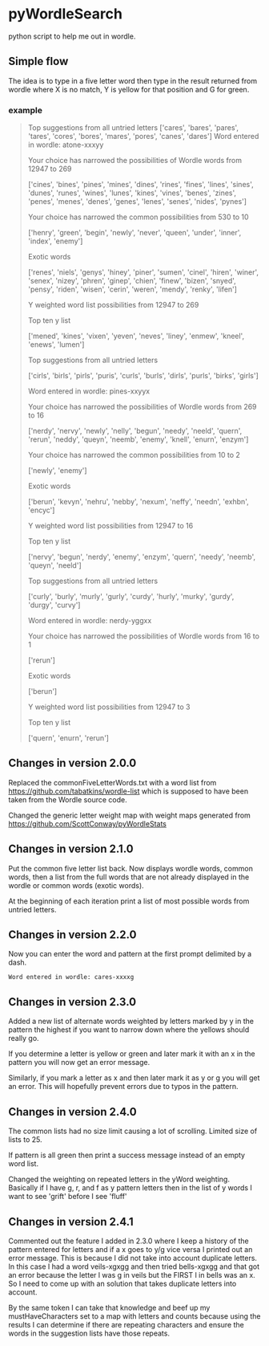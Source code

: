 # pyWordleSearch
python script to help me out in wordle.

## Simple flow

The idea is to type in a five letter word then type in the result returned from wordle where X is no match, Y is yellow for that position and G for green. 

### example

>Top suggestions from all untried letters
>['cares', 'bares', 'pares', 'tares', 'cores', 'bores', 'mares', 'pores', 'canes', 'dares']
>Word entered in wordle: atone-xxxyy
>
>Your choice has narrowed the possibilities of Wordle words from 12947 to 269
> 
>['cines', 'bines', 'pines', 'mines', 'dines', 'rines', 'fines', 'lines', 'sines', 'dunes', 'runes', 'wines', 'lunes', 'kines', 'vines', 'benes', 'zines', 'penes', 'menes', 'denes', 'genes', 'lenes', 'senes', 'nides', 'pynes']
> 
>Your choice has narrowed the common possibilities from 530 to 10
> 
>['henry', 'green', 'begin', 'newly', 'never', 'queen', 'under', 'inner', 'index', 'enemy']
> 
>Exotic words
> 
>['renes', 'niels', 'genys', 'hiney', 'piner', 'sumen', 'cinel', 'hiren', 'winer', 'senex', 'nizey', 'phren', 'ginep', 'chien', 'finew', 'bizen', 'snyed', 'pensy', 'riden', 'wisen', 'cerin', 'weren', 'mendy', 'renky', 'lifen']
> 
>Y weighted word list possibilities from 12947 to 269
> 
>Top ten y list
> 
>['mened', 'kines', 'vixen', 'yeven', 'neves', 'liney', 'enmew', 'kneel', 'enews', 'lumen']
> 
>Top suggestions from all untried letters
> 
>['cirls', 'birls', 'pirls', 'puris', 'curls', 'burls', 'dirls', 'purls', 'birks', 'girls']
> 
>Word entered in wordle: pines-xxyyx
> 
>
>Your choice has narrowed the possibilities of Wordle words from 269 to 16
> 
>['nerdy', 'nervy', 'newly', 'nelly', 'begun', 'needy', 'neeld', 'quern', 'rerun', 'neddy', 'queyn', 'neemb', 'enemy', 'knell', 'enurn', 'enzym']
> 
>Your choice has narrowed the common possibilities from 10 to 2
> 
>['newly', 'enemy']
> 
>Exotic words
> 
>['berun', 'kevyn', 'nehru', 'nebby', 'nexum', 'neffy', 'needn', 'exhbn', 'encyc']
> 
>Y weighted word list possibilities from 12947 to 16
> 
>Top ten y list
> 
>['nervy', 'begun', 'nerdy', 'enemy', 'enzym', 'quern', 'needy', 'neemb', 'queyn', 'neeld']
> 
>Top suggestions from all untried letters
> 
>['curly', 'burly', 'murly', 'gurly', 'curdy', 'hurly', 'murky', 'gurdy', 'durgy', 'curvy']
> 
>Word entered in wordle: nerdy-yggxx
>
>Your choice has narrowed the possibilities of Wordle words from 16 to 1
> 
>['rerun']
> 
>Exotic words
> 
>['berun']
> 
>Y weighted word list possibilities from 12947 to 3
> 
>Top ten y list
> 
>['quern', 'enurn', 'rerun']
> 

## Changes in version 2.0.0

Replaced the commonFiveLetterWords.txt with a word list from https://github.com/tabatkins/wordle-list which is supposed
to have been taken from the Wordle source code.

Changed the generic letter weight map with weight maps generated from https://github.com/ScottConway/pyWordleStats

## Changes in version 2.1.0

Put the common five letter list back.  Now displays wordle words, common words, then a list from the full words that
are not already displayed in the wordle or common words (exotic words).

At the beginning of each iteration print a list of most possible words from untried letters. 

## Changes in version 2.2.0

Now you can enter the word and pattern at the first prompt delimited by a dash. 

`Word entered in wordle: cares-xxxxg`

## Changes in version 2.3.0

Added a new list of alternate words weighted by letters marked by y in the pattern the highest if you want to narrow 
down where the yellows should really go. 

If you determine a letter is yellow or green and later mark it with an x in the pattern you will now get an error message.

Similarly, if you mark a letter as x and then later mark it as y or g you will get an error.   This will hopefully prevent 
errors due to typos in the pattern. 

## Changes in version 2.4.0

The common lists had no size limit causing a lot of scrolling.   Limited size of lists to 25.   

If pattern is all green then print a success message instead of an empty word list. 

Changed the weighting on repeated letters in the yWord weighting.   Basically if I have g, r, and f as y pattern letters then 
in the list of y words I want to see 'grift' before I see 'fluff' 

##  Changes in version 2.4.1

Commented out the feature I added in 2.3.0 where I keep a history of the pattern entered for letters and if a x goes to y/g 
vice versa I printed out an error message.   This is because I did not take into account duplicate letters.  In this 
case I had a word veils-xgxgg and then tried bells-xgxgg and that got an error because the letter l was g in veils but 
the FIRST l in bells was an x.   So I need to come up with an solution that takes duplicate letters into account. 

By the same token I can take that knowledge and beef up my mustHaveCharacters set to a map with letters and counts 
because using the results I can determine if there are repeating characters and ensure the words in the suggestion lists
have those repeats. 